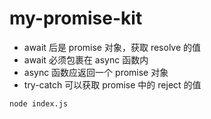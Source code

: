 # my-promise-kit

- await 后是 promise 对象，获取 resolve 的值
- await 必须包裹在 async 函数内
- async 函数应返回一个 promise 对象
- try-catch 可以获取 promise 中的 reject 的值

```bash
node index.js
```
